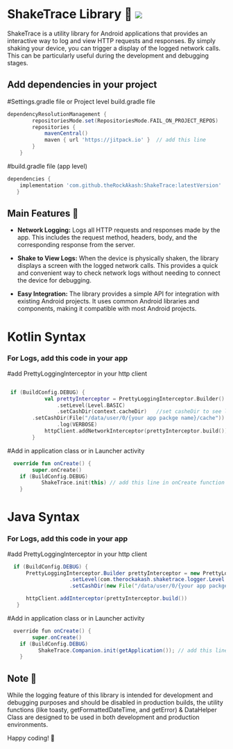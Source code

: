
# ShakeTrace Library 📱 [![](https://jitpack.io/v/theRockAkash/ShakeTrace.svg)](https://jitpack.io/#theRockAkash/ShakeTrace)

ShakeTrace is a utility library for Android applications that provides an interactive way to log and view HTTP requests and responses. By simply shaking your device, you can trigger a display of the logged network calls. This can be particularly useful during the development and debugging stages.

## Add dependencies in your project

#Settings.gradle file or Project level build.gradle file
```groovy
dependencyResolutionManagement {
		repositoriesMode.set(RepositoriesMode.FAIL_ON_PROJECT_REPOS)
		repositories {
			mavenCentral()
			maven { url 'https://jitpack.io' }  // add this line
		}
	}
```

#build.gradle file (app level)
```groovy
dependencies {
	implementation 'com.github.theRockAkash:ShakeTrace:latestVersion'  // replace with latest version e.g. 1.3.0
   }
```



## Main Features 🌟

- **Network Logging:** Logs all HTTP requests and responses made by the app. This includes the request method, headers, body, and the corresponding response from the server.

- **Shake to View Logs:** When the device is physically shaken, the library displays a screen with the logged network calls. This provides a quick and convenient way to check network logs without needing to connect the device for debugging.

- **Easy Integration:** The library provides a simple API for integration with existing Android projects. It uses common Android libraries and components, making it compatible with most Android projects.
  
# Kotlin Syntax

### For Logs, add this code in your app
#add PrettyLoggingInterceptor in your http client
```kotlin

 if (BuildConfig.DEBUG) {
            val prettyInterceptor = PrettyLoggingInterceptor.Builder()
                .setLevel(Level.BASIC)
                .setCashDir(context.cacheDir)   //set casheDir to see logs in app on shake event
		.setCashDir(File("/data/user/0/{your app packge name}/cache"))   //or pass file and replace {your app package name} with your actual app package name.
                .log(VERBOSE)                  
            httpClient.addNetworkInterceptor(prettyInterceptor.build())   // add prettyInterceptor in http client
        }
```


#Add in application class or in Launcher activity
```kotlin
  override fun onCreate() {
        super.onCreate()
 	if (BuildConfig.DEBUG)
           ShakeTrace.init(this) // add this line in onCreate function of application class only if you want to see logs on shake
    }
```
# Java Syntax

### For Logs, add this code in your app
#add PrettyLoggingInterceptor in your http client
```java
  if (BuildConfig.DEBUG) {
      PrettyLoggingInterceptor.Builder prettyInterceptor = new PrettyLoggingInterceptor.Builder()
                    .setLevel(com.therockakash.shaketrace.logger.Level.BASIC)
                    .setCashDir(new File("/data/user/0/{your app packge name}/cache"));

      httpClient.addInterceptor(prettyInterceptor.build())
   }
```
#Add in application class or in Launcher activity
```java
  override fun onCreate() {
        super.onCreate()
 	if (BuildConfig.DEBUG)
          ShakeTrace.Companion.init(getApplication()); // add this line in onCreate function of application class only if you want to see logs on shake
    }
```

## Note 📝

While the logging feature of this library is intended for development and debugging purposes and should be disabled in production builds, the utility functions (like toasty, getFormattedDateTime, and getError) & DataHelper Class are designed to be used in both development and production environments.



Happy coding! 🚀
